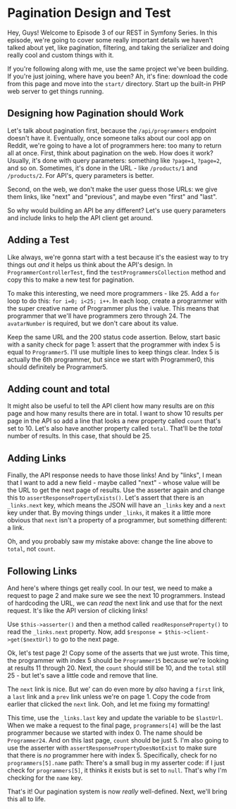 # Pagination Design and Test

Hey, Guys! Welcome to Episode 3 of our REST in Symfony Series. In this episode,
we're going to cover some really important details we haven't talked about yet, like
pagination, filtering, and taking the serializer and doing really cool and custom
things with it.

If you're following along with me, use the same project we've been building. If you're
just joining, where have you been? Ah, it's fine: download the code from this page
and move into the `start/` directory. Start up the built-in PHP web server to get
things running.

## Designing how Pagination should Work

Let's talk about pagination first, because the `/api/programmers` endpoint doesn't
have it. Eventually, once someone talks about our cool app on Reddit, we're going
to have a lot of programmers here: too many to return all at once. First, think about
pagination on the web. How does it work?  Usually, it's done with query parameters:
something like `?page=1`, `?page=2`, and so on. Sometimes, it's done in the URL - like
`/products/1` and `/products/2`. For API's, query parameters is better.

Second, on the web, we don't make the user guess those URLs: we give them links,
like "next" and "previous", and maybe even "first" and "last".

So why would building an API be any different? Let's use query parameters and include
links to help the API client get around.

## Adding a Test

Like always, we're gonna start with a test because it's the easiest way to try things
out *and* it helps us think about the API's design. In `ProgrammerControllerTest`,
find the `testProgrammersCollection` method and copy this to make a new test for
pagination.

To make this interesting, we need more programmers - like 25. Add a `for` loop to
do this: `for i=0; i<25; i++`. In each loop, create a programmer with the super
creative name of Programmer plus the i value. This means that programmer that we'll
have programmers zero through 24. The `avatarNumber` is required, but we don't care
about its value.

Keep the same URL and the 200 status code assertion. Below, start basic with a sanity
check for page 1: assert that the programmer with index 5 is equal to `Programmer5`.
I'll use multiple lines to keep things clear. Index 5 is actually the 6th programmer,
but since we start with Programmer0, this should definitely be Programmer5. 

## Adding count and total

It might also be useful to tell the API client how many results are on *this* page
and how many results there are in total. I want to show 10 results per page in the
API so add a line that looks a new property called `count` that's set to 10. Let's
also have another property called `total`. That'll be the *total* number of results.
In this case, that should be 25.

## Adding Links

Finally, the API response needs to have those links! And by "links", I mean that I
want to add a new field - maybe called "next" - whose value will be the URL to get
the next page of results. Use the asserter again and change this to
`assertResponsePropertyExists()`. Let's assert that there is an `_links.next` key,
which means the JSON will have an `_links` key and a `next` key under that. By
moving things under `_links`, it makes it a little more obvious that `next` isn't
a property of a programmer, but something different: a link.

Oh, and you probably saw my mistake above: change the line above to `total`, not `count`.

## Following Links

And here's where things get really cool. In our test, we need to make a request to
page 2 and make sure we see the next 10 programmers. Instead of hardcoding the URL,
we can *read* the next link and use that for the next request. It's like the API
version of clicking links!

Use `$this->asserter()` and then a method called `readResponseProperty()` to read
the `_links.next` property. Now, add `$response = $this->client->get($nextUrl)` to
go to the next page.

Ok, let's test page 2! Copy some of the asserts that we just wrote. This time, the
programmer with index 5 should be `Programmer15` because we're looking at results
11 through 20. Next, the `count` should still be 10, and the `total` still 25 - but
let's save a little code and remove that line.

The `next` link is nice. But we' can do even more by *also* having a `first` link,
a `last` link and a `prev` link unless we're on page 1. Copy the code from earlier
that clicked the `next` link. Ooh, and let me fixing my formatting!

This time, use the `_links.last` key and update the variable to be `$lastUrl`. When
we make a request to the final page, `programmers[4]` will be the last programmer
because we started with index 0. The name should be `Programmer24`. And on this last
page, `count` should be just 5. I'm also going to use the asserter with
`assertResponsePropertyDoesNotExist` to make sure that there is *no* programmer here
with index 5. Specifically, check for no `programmers[5].name` path: There's a small
bug in my asserter code: if I just check for `programmers[5]`, it thinks it exists
but is set to `null`. That's why I'm checking for the `name` key.

That's it! Our pagination system is now *really* well-defined. Next, we'll bring
this all to life.
